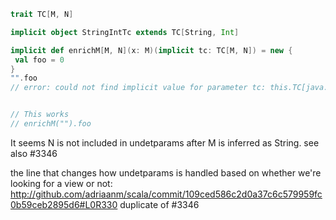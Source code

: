 ```scala
trait TC[M, N]

implicit object StringIntTc extends TC[String, Int]

implicit def enrichM[M, N](x: M)(implicit tc: TC[M, N]) = new {
 val foo = 0 
}
"".foo
// error: could not find implicit value for parameter tc: this.TC[java.lang.String,N]


// This works
// enrichM("").foo
```

It seems N is not included in undetparams after M is inferred as String.
see also #3346

the line that changes how undetparams is handled based on whether we're looking for a view or not:
http://github.com/adriaanm/scala/commit/109ced586c2d0a37c6c579959fc0b59ceb2895d6#L0R330
duplicate of #3346
